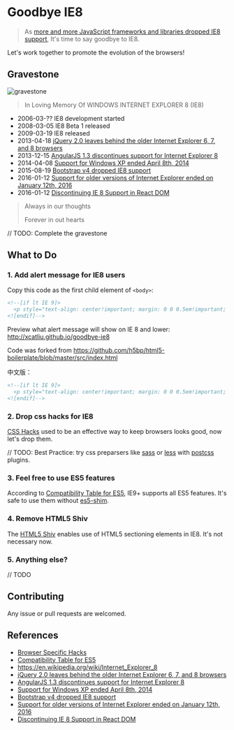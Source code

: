 # Goodbye IE8

> As [more and more JavaScript frameworks and libraries dropped IE8 support](#gravestone), It's time to say goodbye to IE8.

Let's work together to promote the evolution of the browsers!

## Gravestone

![gravestone](http://xcatliu.github.io/goodbye-ie8/gravestone.jpg)

> In Loving Memory Of WINDOWS INTERNET EXPLORER 8 (IE8)

- 2006-03-?? IE8 development started
- 2008-03-05 IE8 Beta 1 released
- 2009-03-19 IE8 released
- 2013-04-18 [jQuery 2.0 leaves behind the older Internet Explorer 6, 7, and 8 browsers]
- 2013-12-15 [AngularJS 1.3 discontinues support for Internet Explorer 8]
- 2014-04-08 [Support for Windows XP ended April 8th, 2014]
- 2015-08-19 [Bootstrap v4 dropped IE8 support]
- 2016-01-12 [Support for older versions of Internet Explorer ended on January 12th, 2016]
- 2016-01-12 [Discontinuing IE 8 Support in React DOM]

> Always in our thoughts
>
> Forever in out hearts

// TODO: Complete the gravestone

## What to Do

### 1. Add alert message for IE8 users

Copy this code as the first child element of `<body>`:

```html
<!--[if lt IE 9]>
  <p style="text-align: center!important; margin: 0 0 0.5em!important; background-color: #d9534f!important; color: #fff!important; padding: 0.5em 1em!important;">You are using an <strong>outdated</strong> browser. Please <a style="color: #fff!important" href="http://browsehappy.com/?locale=en">upgrade your browser</a> to improve your experience.</p>
<![endif]-->
```

Preview what alert message will show on IE 8 and lower: http://xcatliu.github.io/goodbye-ie8

Code was forked from https://github.com/h5bp/html5-boilerplate/blob/master/src/index.html

中文版：

```html
<!--[if lt IE 9]>
  <p style="text-align: center!important; margin: 0 0 0.5em!important; background-color: #d9534f!important; color: #fff!important; padding: 0.5em 1em!important;">您正在使用<strong>过时的</strong>浏览器，请<a style="color: #fff!important" href="http://browsehappy.com/">升级你的浏览器</a>获得更好的用户体验。</p>
<![endif]-->
```

### 2. Drop css hacks for IE8

[CSS Hacks][Browser Specific Hacks] used to be an effective way to keep browsers looks good, now let's drop them.

// TODO: Best Practice: try css preparsers like [sass](http://sass-lang.com/) or [less](http://lesscss.org/) with [postcss](https://github.com/postcss/postcss) plugins.

### 3. Feel free to use ES5 features

According to [Compatibility Table for ES5], IE9+ supports all ES5 features. It's safe to use them without [es5-shim](https://github.com/es-shims/es5-shim).

### 4. Remove HTML5 Shiv

The [HTML5 Shiv](https://github.com/aFarkas/html5shiv) enables use of HTML5 sectioning elements in IE8. It's not necessary now.

### 5. Anything else?

// TODO

## Contributing

Any issue or pull requests are welcomed.

## References

- [Browser Specific Hacks]
- [Compatibility Table for ES5]
- https://en.wikipedia.org/wiki/Internet_Explorer_8
- [jQuery 2.0 leaves behind the older Internet Explorer 6, 7, and 8 browsers]
- [AngularJS 1.3 discontinues support for Internet Explorer 8]
- [Support for Windows XP ended April 8th, 2014]
- [Bootstrap v4 dropped IE8 support]
- [Support for older versions of Internet Explorer ended on January 12th, 2016]
- [Discontinuing IE 8 Support in React DOM]

[Browser Specific Hacks]: https://css-tricks.com/snippets/css/browser-specific-hacks/
[Compatibility Table for ES5]: http://kangax.github.io/compat-table/es5/
[jQuery 2.0 leaves behind the older Internet Explorer 6, 7, and 8 browsers]: http://blog.jquery.com/2013/04/18/jquery-2-0-released/
[AngularJS 1.3 discontinues support for Internet Explorer 8]: http://angularjs.blogspot.jp/2013/12/angularjs-13-new-release-approaches.html
[Support for Windows XP ended April 8th, 2014]: https://www.microsoft.com/en-us/WindowsForBusiness/end-of-xp-support
[Bootstrap v4 dropped IE8 support]: http://blog.getbootstrap.com/2015/08/19/bootstrap-4-alpha/
[Support for older versions of Internet Explorer ended on January 12th, 2016]: https://www.microsoft.com/en-us/WindowsForBusiness/End-of-IE-support
[Discontinuing IE 8 Support in React DOM]: http://facebook.github.io/react/blog/2016/01/12/discontinuing-ie8-support.html
